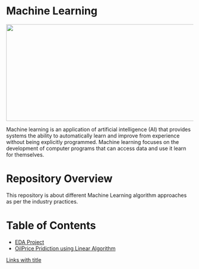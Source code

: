 # Machine Learning

<img src="https://github.com/karthikeyanbalusamy/MachineLearning/blob/master/Images/ML_AI.jpg" width="840" height="260" align="middle" />
<a id=section1></a> 

Machine learning is an application of artificial intelligence (AI) that provides systems the ability to automatically learn and improve from experience without being explicitly programmed. Machine learning focuses on the development of computer programs that can access data and use it learn for themselves.

# Repository Overview
This repository is about different Machine Learning algorithm approaches as per the industry practices.

# Table of Contents
- [EDA Project](https://github.com/karthikeyanbalusamy/EDA-Project)
- [OilPrice Pridiction using Linear Algorithm](https://github.com/karthikeyanbalusamy/OilPrice_Prediction)


[Links with title](http://localhost/ "link title")
